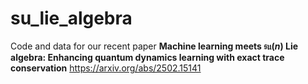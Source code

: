 # su_lie_algebra

Code and data for our recent paper **Machine learning meets $\mathfrak{su}(n)$ Lie algebra: Enhancing quantum dynamics learning with exact trace conservation** https://arxiv.org/abs/2502.15141
